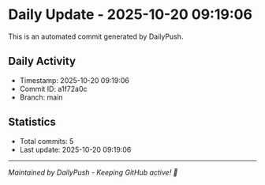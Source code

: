 # Daily Update - 2025-10-20 09:19:06

This is an automated commit generated by DailyPush.

## Daily Activity
- Timestamp: 2025-10-20 09:19:06
- Commit ID: a1f72a0c
- Branch: main

## Statistics
- Total commits: 5
- Last update: 2025-10-20 09:19:06

---
*Maintained by DailyPush - Keeping GitHub active! 🚀*

